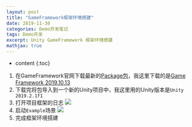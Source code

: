 ```yaml
---
layout: post
title: "GameFramework框架环境搭建"
date: 2019-11-30
categories: Demo开发笔记
tags: Demo开发
excerpt: Unity GameFramework 框架环境搭建
mathjax: true
---
```


* content
{:toc}

1. 在GameFramework官网下载最新的[Package包](https://gameframework.cn/download/)，我这里下载的是[Game Framework 2019.10.13](https://gameframework.cn/plugin/GameFramework_2019_10_13.unitypackage)
2. 下载完将包导入到一个新的Unity项目中，我这里用的Unity版本是`Unity 2019.2.1f1`
3. 打开项目框架的日志
![](https://longshilin.com/images/20191105141656.png)
4. 启动`Example`场景
![](https://longshilin.com/images/20191105141900.png)
5. 完成框架环境搭建 
